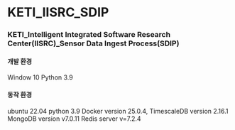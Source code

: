 # KETI_IISRC_SDIP

### KETI_Intelligent Integrated Software Research Center(IISRC)_Sensor Data Ingest Process(SDIP)

#### 개발 환경
Window 10
Python 3.9

#### 동작 환경
ubuntu 22.04
python 3.9
Docker version 25.0.4,
TimescaleDB version 2.16.1
MongoDB version v7.0.11
Redis server v=7.2.4
